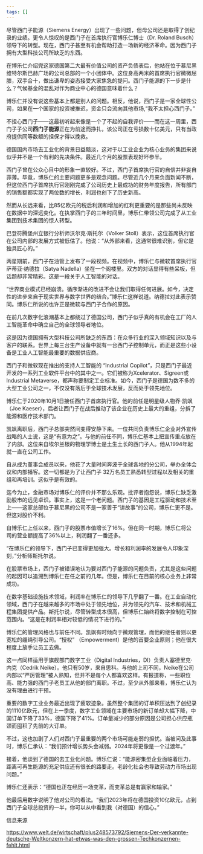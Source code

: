 ```yaml
---
tags: []
---
```

尽管西门子能源（Siemens Energy）出现了一些问题，但母公司还是取得了创纪录的业绩。更令人惊叹的是西门子在首席执行官博乐仁博士（Dr. Roland Busch）领导下的转型。现在，西门子甚至有机会帮助打造一场新的经济革命。因为西门子拥有大型科技公司所缺乏的东西。

  

在博乐仁介绍完这家德国第二大最有价值公司的资产负债表后，他站在位于慕尼黑维特尔斯巴赫广场的公司总部的一个小团体中。这位身高两米的首席执行官微微屈膝，双手合十，做出谦卑的姿态接受大家焦急的提问。西门子能源的下一步是什么？气候基金的混乱对作为商业中心的德国意味着什么？

  

博乐仁并没有说这些基本上都是别人的问题。相反，他说，西门子是一家全球性公司，如果在一个国家的投资被推迟，资金只会流向其他市场,“我不太担心西门子。”

  

不担心西门子——这最初听起来像是一个了不起的自我评价——而在这一周里，西门子子公司**西门子能源**正在为前途而挣扎，该公司正在亏损数十亿美元，只有当政府提供同等数额的担保才得以挽救。

  

德国国内市场去工业化的背景日益黯淡，这对于以工业企业为核心业务的集团来说似乎并不是一个有利的先决条件。最近几个月的股票表现好坏参半。

  

西门子曾在公众心目中的形象一直较好。不过，西门子首席执行官的自信并非妄自菲薄。毕竟，博乐仁的主要问题更多是观念问题。尽管近几个月来负面新闻不断，但这位西门子首席执行官刚刚完成了公司历史上最成功的财务年度报告，所有部门的销售额都实现了两位数的增长，利润也创下了历史新高。

  

然而从长远来看，比85亿欧元的税后利润和增加的红利更重要的是那些尚未反映在数据中的深远变化。在执掌西门子的三年时间里，博乐仁带领公司完成了从工业集团到技术集团的惊人转型。

  

巴登符腾堡州立银行分析师沃尔克·斯托尔（Volker Stoll）表示，这位首席执行官在公司内部的发展方式被低估了。他说：“从外部来看，这通常很难识别，但它是独具匠心的。”

  

两星期前，西门子在油管上发布了一段视频。在视频中，博乐仁与微软首席执行官萨蒂亚·纳德拉（Satya Nadella）坐在一个阁楼里。双方的对话显得有些呆板，但话题却非常精彩。这是一段关于人工智能的对话。

“世界商业模式已经崩溃。循序渐进的改进不会让我们取得任何进展。如今，决定性的进步来自于现实世界与数字世界的结合。”博乐仁这样说道。纳德拉对此表示赞同。博乐仁所说的也许正是微软与西门子合作的原因。

  

在前几次数字化浪潮基本上都绕过了德国公司，西门子似乎真的有机会在工厂的人工智能革命中确立自己的全球领导者地位。

  

这是因为德国拥有大型科技公司所缺乏的东西：在众多行业的深入领域知识以及与客户的联系。世界上每三台生产设备中就有一台西门子控制单元，而正是这些小设备是工业人工智能最重要的数据供应商。

  

西门子和微软现在推出的支持人工智能的 “Industrial Copilot”，只是西门子最近开发的一系列工业软件平台中的其中之一。它们被称为Xcelerator、Sigreen或Industrial Metaverse，都声称要制定工业标准。如今，西门子是德国为数不多的大型工业公司之一，不仅没有落后于全球技术发展，反而处于领先地位。

  

博乐仁于2020年10月1日接任西门子首席执行官。他的前任是明星级人物乔·凯飒（Joe Kaeser），后者让西门子在战后推动了该企业在历史上最大的重组，分拆了能源和医疗技术部门。

  

凯飒离职后，西门子总部突然间变得安静下来。一位共同负责博乐仁企业对外宣传战略的人士说，这是“有意为之”。与他的前任不同，博乐仁基本上把宣传重点放在了内部。这位来自埃尔兰根的物理学博士是土生土长的西门子人。他从1994年起就一直在公司工作。

  

自从成为董事会成员以来，他花了大量时间奔波于全球各地的分公司，举办全体会议和内部播客。这一切都是为了让西门子 32万名员工熟悉转型过程以及相关的重组和再培训。这似乎是有效的。

  

迄今为止，金融市场对博乐仁的评价并不那么乐观。批评者抱怨说，博乐仁缺乏激励股市的远见卓识。事实上，这是一个老问题。西门子的基因是工程驱动和技术至上——这家总部位于慕尼黑的公司不是一家善于“讲故事”的公司，博乐仁更不是。但这对股价不利。

  

自博乐仁上任以来，西门子的股票市值增长了16%。但在同一时期，博乐仁将公司的营业额提高了36%以上，利润翻了一番还多。

  

“在博乐仁的领导下，西门子已变得更加强大。增长和利润率的发展令人印象深刻，”分析师斯托尔说。

  

在股票市场上，西门子被错误地认为要对西门子能源的问题负责，尤其是这些问题的起因可以追溯到博乐仁在任之前的几年。但是，博乐仁在目前的核心业务上非常成功。

  

在数字基础设施技术领域，利润率在博乐仁的领导下几乎翻了一番。在工业自动化领域，西门子在越来越多的市场中处于领先地位，并为领先的汽车、技术和机械工程集团提供产品。斯托尔说，尽管转型成本很高，但博乐仁始终将数字控制在可控范围内。“这是在利润率相对较低的情况下进行的。”

  

博乐仁的管理风格也与前任不同。凯飒有时倾向于微观管理，而他的继任者则以更宽松的缰绳引导公司。“授权” （Empowerment）是他的首要企业原则；他在很大程度上放手让员工去做。

  

这一点同样适用于旗舰部门数字工业（Digital Industries，DI）负责人塞德里克·内克（Cedrik Neike）。他只有50岁，来自思科。与他的上司不同，Neike在公司内部以“严厉管理”被人熟知，但并不是每个人都喜欢这样。有报道称，一些职位高、能力强的西门子老员工从他的部门离职。不过，至少从外部来看，博乐仁认为没有理由进行干预。

  

重要的数字工业业务最近出现了疲软迹象。虽然整个集团的订单积压达到了创纪录的1110亿欧元，但在上一季度，数字工业领域在主要市场的新订单却大幅下降，中国订单下降了33%，德国下降了41%。订单量减少的部分原因是公司担心供应瓶颈而囤积了先前的大订单。

  

不过，这也加剧了人们对西门子最重要的两个市场可能走弱的担忧。当被问及此事时，博乐仁承认：“我们预计增长势头会减弱。2024年将更像是一个过渡年。”

  

接着，他谈到了德国的去工业化问题。博乐仁说：“能源密集型企业面临着压力，距离可再生能源的充足供应还有很长的路要走。老龄化社会也导致劳动力市场出现问题。”

  

博乐仁还表示：“德国也正在经历一场变革，而变革总是有赢家和输家。”

  

他最后用数字说明了他对公司的看法。“我们2023年将在德国投资10亿欧元，占到西门子全球总投资的一半，你可以从中看到我（对德国）的信心。”

  

信息来源

https://www.welt.de/wirtschaft/plus248573792/Siemens-Der-verkannte-deutsche-Weltkonzern-hat-etwas-was-den-grossen-Techkonzernen-fehlt.html